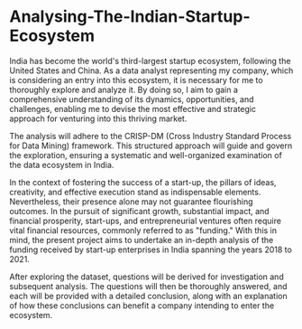 # Analysing-The-Indian-Startup-Ecosystem

India has become the world's third-largest startup ecosystem, following the United States and China. As a data analyst representing my company, which is considering an entry into this ecosystem, it is necessary for me to thoroughly explore and analyze it. By doing so, I aim to gain a comprehensive understanding of its dynamics, opportunities, and challenges, enabling me to devise the most effective and strategic approach for venturing into this thriving market.

The analysis will adhere to the CRISP-DM (Cross Industry Standard Process for Data Mining) framework. This structured approach will guide and govern the exploration, ensuring a systematic and well-organized examination of the data ecosystem in India.

In the context of fostering the success of a start-up, the pillars of ideas, creativity, and effective execution stand as indispensable elements. Nevertheless, their presence alone may not guarantee flourishing outcomes. In the pursuit of significant growth, substantial impact, and financial prosperity, start-ups, and entrepreneurial ventures often require vital financial resources, commonly referred to as "funding." With this in mind, the present project aims to undertake an in-depth analysis of the funding received by start-up enterprises in India spanning the years 2018 to 2021.

After exploring the dataset, questions will be derived for investigation and subsequent analysis. The questions will then be thoroughly answered, and each will be provided with a detailed conclusion, along with an explanation of how these conclusions can benefit a company intending to enter the ecosystem.
